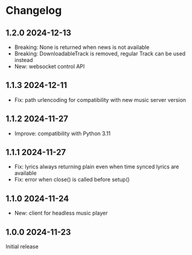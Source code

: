 # Changelog

## 1.2.0 2024-12-13
* Breaking: None is returned when news is not available
* Breaking: DownloadableTrack is removed, regular Track can be used instead
* New: websocket control API

## 1.1.3 2024-12-11

* Fix: path urlencoding for compatibility with new music server version

## 1.1.2 2024-11-27

* Improve: compatibility with Python 3.11

## 1.1.1 2024-11-27

* Fix: lyrics always returning plain even when time synced lyrics are available
* Fix: error when close() is called before setup()

## 1.1.0 2024-11-24

* New: client for headless music player

## 1.0.0 2024-11-23

Initial release
